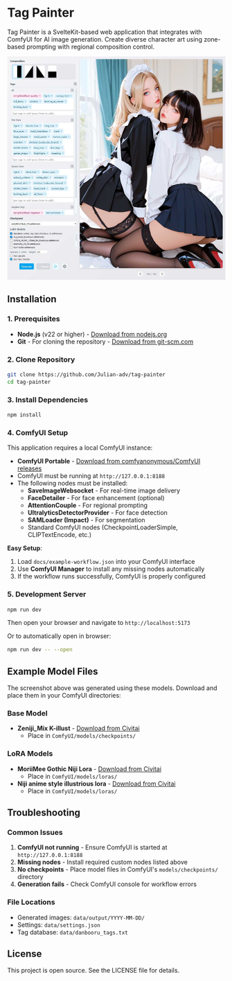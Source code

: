# Tag Painter

Tag Painter is a SvelteKit-based web application that integrates with ComfyUI for AI image generation. Create diverse character art using zone-based prompting with regional composition control.

![Tag Painter Screenshot](docs/images/app-screenshot.png)

## Installation

### 1. Prerequisites

- **Node.js** (v22 or higher) - [Download from nodejs.org](https://nodejs.org/)
- **Git** - For cloning the repository - [Download from git-scm.com](https://git-scm.com/)

### 2. Clone Repository

```bash
git clone https://github.com/Julian-adv/tag-painter
cd tag-painter
```

### 3. Install Dependencies

```bash
npm install
```

### 4. ComfyUI Setup

This application requires a local ComfyUI instance:

- **ComfyUI Portable** - [Download from comfyanonymous/ComfyUI releases](https://github.com/comfyanonymous/ComfyUI/releases)
- ComfyUI must be running at `http://127.0.0.1:8188`
- The following nodes must be installed:
  - **SaveImageWebsocket** - For real-time image delivery
  - **FaceDetailer** - For face enhancement (optional)
  - **AttentionCouple** - For regional prompting
  - **UltralyticsDetectorProvider** - For face detection
  - **SAMLoader (Impact)** - For segmentation
  - Standard ComfyUI nodes (CheckpointLoaderSimple, CLIPTextEncode, etc.)

**Easy Setup**:

1. Load `docs/example-workflow.json` into your ComfyUI interface
2. Use **ComfyUI Manager** to install any missing nodes automatically
3. If the workflow runs successfully, ComfyUI is properly configured

### 5. Development Server

```bash
npm run dev
```

Then open your browser and navigate to `http://localhost:5173`

Or to automatically open in browser:

```bash
npm run dev -- --open
```

## Example Model Files

The screenshot above was generated using these models. Download and place them in your ComfyUI directories:

### Base Model

- **Zeniji_Mix K-illust** - [Download from Civitai](https://civitai.com/models/1651774?modelVersionId=1869616)
  - Place in `ComfyUI/models/checkpoints/`

### LoRA Models

- **MoriiMee Gothic Niji Lora** - [Download from Civitai](https://civitai.com/models/915918?modelVersionId=1244133)
  - Place in `ComfyUI/models/loras/`
- **Niji anime style illustrious lora** - [Download from Civitai](https://civitai.com/models/1261988?modelVersionId=1939768)
  - Place in `ComfyUI/models/loras/`

## Troubleshooting

### Common Issues

1. **ComfyUI not running** - Ensure ComfyUI is started at `http://127.0.0.1:8188`
2. **Missing nodes** - Install required custom nodes listed above
3. **No checkpoints** - Place model files in ComfyUI's `models/checkpoints/` directory
4. **Generation fails** - Check ComfyUI console for workflow errors

### File Locations

- Generated images: `data/output/YYYY-MM-DD/`
- Settings: `data/settings.json`
- Tag database: `data/danbooru_tags.txt`

## License

This project is open source. See the LICENSE file for details.
